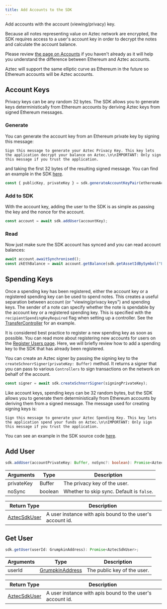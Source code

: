 ```yaml
---
title: Add Accounts to the SDK
---
```


Add accounts with the account (viewing/privacy) key.

Because all notes representing value on Aztec network are encrypted, the SDK requires access to a user's account key in order to decrypt the notes and calculate the account balance.

Please review [the page on Accounts](/basics/accounts-overview) if you haven't already as it will help you understand the difference between Ethereum and Aztec accounts.

Aztec will support the same elliptic curve as Ethereum in the future so Ethereum accounts will be Aztec accounts.

## Account Keys

Privacy keys can be any random 32 bytes. The SDK allows you to generate keys deterministically from Ethereum accounts by deriving Aztec keys from signed Ethereum messages.

### Generate

You can generate the account key from an Ethereum private key by signing this message:

`Sign this message to generate your Aztec Privacy Key. This key lets the application decrypt your balance on Aztec.\n\nIMPORTANT: Only sign this message if you trust the application.`

and taking the first 32 bytes of the resulting signed message. You can find an example in the SDK [here](https://github.com/AztecProtocol/aztec-connect/blob/ec87601503c6425b6a578a19117ead5a582df91c/sdk/src/aztec_sdk/aztec_sdk.ts#L196).

```ts
const { publicKey, privateKey } = sdk.generateAccountKeyPair(ethereumAccount);
```

### Add to SDK

With the account key, adding the user to the SDK is as simple as passing the key and the nonce for the account.

```ts
const account = await sdk.addUser(accountKey);
```

### Read

Now just make sure the SDK account has synced and you can read account balances:

```ts
await account.awaitSynchronised();
const zkEthBalance = await account.getBalance(sdk.getAssetIdBySymbol("ETH"));
```

## Spending Keys

Once a spending key has been registered, either the account key or a registered spending key can be used to spend notes. This creates a useful separation between account (or "viewing/privacy keys") and spending keys. The sender of a note can specify whether the note is spendable by the account key or a registered spending key. This is specified with the `recipientSpendingKeyRequired` flag when setting up a controller. See the [TransferController](transfer#controller-setup) for an example.

It is considered best practice to register a new spending key as soon as possible. You can read more about registering new accounts for users on the [Register Users page](register). Here, we will briefly review how to add a spending key to the SDK that has already been registered.

You can create an Aztec signer by passing the signing key to the `createSchnorrSigner(privateKey: Buffer)` method. It returns a signer that you can pass to various `Controllers` to sign transactions on the network on behalf of the account.

```ts
const signer = await sdk.createSchnorrSigner(signingPrivateKey);
```

Like account keys, spending keys can be 32 random bytes, but the SDK allows you to generate them deterministically from Ethereum accounts by deriving them from a signed message. The message used for creating signing keys is:

`Sign this message to generate your Aztec Spending Key. This key lets the application spend your funds on Aztec.\n\nIMPORTANT: Only sign this message if you trust the application.`

You can see an example in the SDK source code [here](https://github.com/AztecProtocol/aztec-connect/blob/ec87601503c6425b6a578a19117ead5a582df91c/sdk/src/aztec_sdk/aztec_sdk.ts#L205).

## Add User

```ts
sdk.addUser(accountPrivateKey: Buffer, noSync?: boolean): Promise<AztecSdkUser>;
```

| Arguments | Type | Description |
| --------- | ---- | ----------- |
| privateKey | Buffer | The privacy key of the user. |
| noSync | boolean | Whether to skip sync. Default is `false`.  |

| Return Type | Description |
| --------- | ----------- |
| [AztecSdkUser](types#AztecSdkUser) | A user instance with apis bound to the user's account id. |

## Get User

```ts
sdk.getUser(userId: GrumpkinAddress): Promise<AztecSdkUser>;
```

| Arguments | Type | Description |
| --------- | ---- | ----------- |
| userId | [GrumpkinAddress](types#GrumpkinAddress) | The public key of the user. |

| Return Type | Description |
| --------- | ----------- |
| [AztecSdkUser](types#AztecSdkUser) | A user instance with apis bound to the user's account id. |